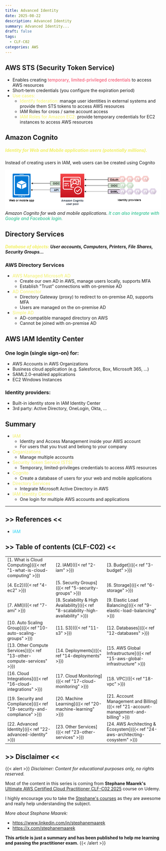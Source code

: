 ```yaml
---
title: Advanced Identity
date: 2025-08-22
description: Advanced Identity
summary: Advanced Identity...
draft: false
tags:
  - CLF-C02
categories: AWS
---
```

## AWS STS (Security Token Service)

- Enables creating <font color=#f43f5e>temporary, limited-privileged credentials</font> to access AWS resources
- Short-term credentials (you configure the expiration period)
- <font color=#f1ef63>Use cases:</font>
	- <font color=#f1ef63>Identify federation:</font> manage user identities in external systems and provide them STS tokens to access AWS resources
	- IAM Roles for cross / same account access
	- <font color=#f1ef63>IAM Roles for Amazon EC2:</font> provide temporary credentials for EC2 instances to access AWS resources
## Amazon Cognito

##### <font color=#f1ef63>Identity for Web and Mobile application users (potentially millions).</font>

Instead of creating users in IAM, web users can be created using Cognito

![](./assets/AWS_Cognito.png)
_Amazon Cognito for web and mobile applications. <font color=#10b981>It can also integrate with Google and Facebook login.</font>_
## Directory Services

##### <font color=#f1ef63>Database of objects:</font> User accounts, Computers, Printers, File Shares, Security Groups...
### AWS Directory Services

- <font color=#f1ef63>AWS Managed Microsoft AD</font>
	- Create our own AD in AWS, manage users locally, supports MFA
	- Establish "Trust" connections with on-premise AD
- <font color=#f1ef63>AD Connector</font>
	- Directory Gateway (proxy) to redirect to on-premise AD, supports MFA
	- Users are managed on the on-premise AD
- <font color=#f1ef63>Simple AD</font>
	- AD-compatible managed directory on AWS
	- Cannot be joined with on-premise AD
## AWS IAM Identity Center

### One login (single sign-on) for:

- AWS Accounts in AWS Organizations
- Business cloud application (e.g. Salesforce, Box, Microsoft 365, ...)
- SAML2.0-enabled applications
- EC2 Windows Instances
### Identity providers:

- Built-in identity store in IAM Identity Center
- 3rd party: Active Directory, OneLogin, Okta, ...
## Summary

- <font color=#f1ef63>IAM</font>
	- Identity and Access Management inside your AWS account
	- For users that you trust and belong to your company
- <font color=#f1ef63>Organizations</font>
	- Manage multiple accounts
- <font color=#f1ef63>Security Token Service (STS)</font>
	- Temporary, limited-privileges credentials to access AWS resources
- <font color=#f1ef63>Cognito</font>
	- Create a database of users for your web and mobile applications
- <font color=#f1ef63>Directory Services</font>
	- Integrate Microsoft Active Directory in AWS
- <font color=#f1ef63>IAM Identity Center</font>
	- One login for multiple AWS accounts and applications

---
## >> References <<

- <font color=#27D3F5>IAM</font>

## >> Table of contents (CLF-C02) <<

|                                                                         |                                                                                     |                                                                                       |
| ----------------------------------------------------------------------- | ----------------------------------------------------------------------------------- | ------------------------------------------------------------------------------------- |
| [1. What is Cloud Computing]({{< ref "1-what-is-cloud-computing" >}})   | [2. IAM]({{< ref "2-iam" >}})                                                       | [3. Budget]({{< ref "3-budget" >}})                                                   |
| [4. Ec2]({{< ref "4-ec2" >}})                                           | [5. Security Groups]({{< ref "5-security-groups" >}})                               | [6. Storage]({{< ref "6-storage" >}})                                                 |
| [7. AMI]({{< ref "7-ami" >}})                                           | [8. Scalability & High Availability]({{< ref "8-scalability-high-availability" >}}) | [9. Elastic Load Balancing]({{< ref "9-elastic-load-balancing" >}})                   |
| [10. Auto Scaling Group]({{< ref "10-auto-scaling-groups" >}})          | [11. S3]({{< ref "11-s3" >}})                                                       | [12. Databases]({{< ref "12-databases" >}})                                           |
| [13. Other Compute Services]({{< ref "13-other-compute-services" >}})   | [14. Deployments]({{< ref "14-deployments" >}})                                     | [15. AWS Global Infrastructure]({{< ref "15-aws-global-infrastructure" >}})           |
| [16. Cloud Integrations]({{< ref "16-cloud-integrations" >}})           | [17. Cloud Monitoring]({{< ref "17-cloud-monitoring" >}})                           | [18. VPC]({{< ref "18-vpc" >}})                                                       |
| [19. Security and Compliance]({{< ref "19-security-and-compliance" >}}) | [20. Machine Learning]({{< ref "20-machine-learning" >}})                           | [21. Account Management and Billing]({{< ref "21-account-management-and-billing" >}}) |
| [22. Advanced Identity]({{< ref "22-advanced-identity" >}})             | [23. Other Services]({{< ref "23-other-services" >}})                               | [24. AWS Architecting & Ecosystem]({{< ref "24-aws-architecting-cosystem" >}})        |
## >> Disclaimer <<

{{< alert >}}
_Disclaimer: Content for educational purposes only, no rights reserved._

Most of the content in this series is coming from **Stephane Maarek's** [Ultimate AWS Certified Cloud Practitioner CLF-C02 2025](https://www.udemy.com/course/aws-certified-cloud-practitioner-new/) course on Udemy.

I highly encourage you to take the [Stephane's courses](https://www.udemy.com/user/stephane-maarek/) as they are awesome and really help understanding the subject.

_More about Stephane Maarek:_

- https://www.linkedin.com/in/stephanemaarek
- https://x.com/stephanemaarek

**This article is just a summary and has been published to help me learning and passing the practitioner exam.**
{{< /alert >}}
